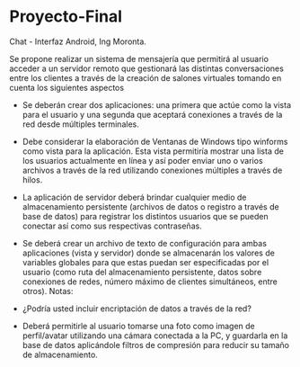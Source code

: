Proyecto-Final
==============

Chat - Interfaz Android, Ing Moronta.

Se propone realizar un sistema de mensajería que permitirá al usuario acceder a un servidor remoto que gestionará las 
distintas conversaciones entre los clientes a través de la creación de salones virtuales tomando en cuenta los siguientes 
aspectos

* Se deberán crear dos aplicaciones: una primera que actúe como la vista para el usuario y una segunda que 
aceptará conexiones a través de la red desde múltiples terminales.

* Debe considerar la elaboración de Ventanas de Windows tipo winforms como vista para la aplicación. Esta vista 
permitiría mostrar una lista de los usuarios actualmente en línea y así poder enviar uno o varios archivos a través 
de la red utilizando conexiones múltiples a través de hilos.

* La aplicación de servidor deberá brindar cualquier medio de almacenamiento persistente (archivos de datos o 
registro a través de base de datos) para registrar los distintos usuarios que se pueden conectar así como sus 
respectivas contraseñas.

* Se deberá crear un archivo de texto de configuración para ambas aplicaciones (vista y servidor) donde se 
almacenarán los valores de variables globales para que estas puedan ser especificadas por el usuario (como ruta 
del almacenamiento persistente, datos sobre conexiones de redes, número máximo de clientes simultáneos, 
entre otros).
Notas:

* ¿Podría usted incluir encriptación de datos a través de la red?

* Deberá permitirle al usuario tomarse una foto como imagen de perfil/avatar utilizando una cámara conectada a 
la PC, y guardarla en la base de datos aplicándole filtros de compresión para reducir su tamaño de 
almacenamiento.
